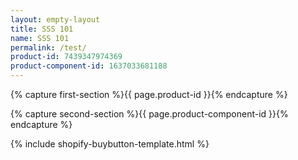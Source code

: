 ```yaml
---
layout: empty-layout
title: SSS 101
name: SSS 101
permalink: /test/
product-id: 7439347974369
product-component-id: 1637033681188
---
```


<!----------BBBB capture section 1-------------->
{% capture first-section %}{{ page.product-id }}{% endcapture %}
<!----------EEEE capture section 1-------------->



<!----------BBBB capture section 2-------------->

{% capture second-section %}{{ page.product-component-id }}{% endcapture %}
<!----------EEEE capture section 2-------------->



<!----------BBBB include the template for multiple content insertions-------------->
{% include shopify-buybutton-template.html %}
<!----------EEEE include the template for multiple content insertions-------------->
